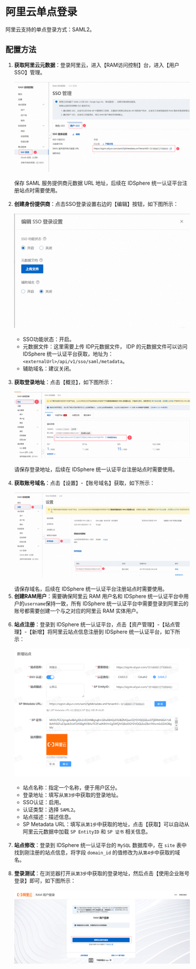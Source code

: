 # 阿里云单点登录
阿里云支持的单点登录方式：SAML2。
## 配置方法
1. **获取阿里云元数据**：登录阿里云，进入【RAM访问控制】台，进入【用户SSO】管理。<br><br>
![img.png](img/aliyun-metadata.jpg)<br><br>
保存 SAML 服务提供商元数据 URL 地址，后续在 IDSphere 统一认证平台注册站点时需要使用。<br><br>
2. **创建身份提供商**：点击SSO登录设置右边的【编辑】按钮，如下图所示：<br><br>
![img.png](img/aliyun-sso-config.jpg)<br><br>
   * SSO功能状态：开启。
   * 元数据文件：这里需要上传 IDP元数据文件， IDP 的元数据文件可以访问 IDSphere 统一认证平台获取，地址为：`<externalUrl>/api/v1/sso/saml/metadata`。
   * 辅助域名：建议关闭。<br><br>
3. **获取登录地址**：点击【概览】，如下图所示：<br><br>
![img.png](img/aliyun-login-url.jpg)<br><br>
请保存登录地址，后续在 IDSphere 统一认证平台注册站点时需要使用。<br><br>
4. **获取账号域名**：点击【设置】-【账号域名】获取，如下所示：<br><br>
![img.png](img/aliyun-domain.jpg)<br><br>
请保存域名，后续在 IDSphere 统一认证平台注册站点时需要使用。
5. **创建RAM用户**：需要确保阿里云 RAM 用户名和 IDSphere 统一认证平台中用户的`username`保持一致，所有 IDSphere 统一认证平台中需要登录到阿里云的账号都需要创建一个与之对应的阿里云 RAM 实体用户。<br><br>
6. **站点注册**：登录到 IDSphere 统一认证平台，点击【资产管理】-【站点管理】-【新增】将阿里云站点信息注册到 IDSphere 统一认证平台，如下所示：<br><br>
![img.png](img/aliyun-site.jpg)<br><br>
   * 站点名称：指定一个名称，便于用户区分。
   * 登录地址：填写从`第3步`中获取的登录地址。
   * SSO认证：启用。
   * 认证类型：选择 `SAML2`。
   * 站点描述：描述信息。
   * SP Metadata URL：填写从`第1步`中获取的地址，点击【获取】可以自动从阿里云元数据中加载 `SP EntityID` 和 `SP 证书` 相关信息。<br><br>
7. **站点修改**：登录到 IDSphere 统一认证平台的 `MySQL` 数据库中，在 `site` 表中找到刚注册的站点信息，将字段 `domain_id` 的值修改为从`第4步`中获取的域名。<br><br>
8. **登录测试**：在浏览器打开从`第3步`中获取的登录地址，然后点击【使用企业账号登录】即可，如下图所示：<br><br>
![img.png](img/aliyun-login.jpg)